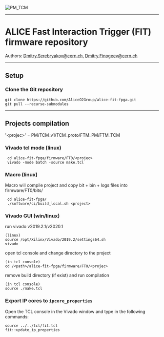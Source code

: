 ![PM_TCM](https://github.com/dfinogee/alice-fit-fpga/blob/devel/photo/FT0_front.jpg?raw=true)

----
# ALICE Fast Interaction Trigger (FIT) firmware repository

Authors: Dmitry.Serebryakov@cern.ch, Dmitry.Finogeev@cern.ch

----
## Setup

### Clone the Git repository

    git clone https://github.com/AliceO2Group/alice-fit-fpga.git
    git pull --recurse-submodules

----
## Projects compilation
'\<projec\>' = PM/TCM_v1/TCM_proto/FTM_PM/FTM_TCM

### Vivado tcl mode (linux)

     cd alice-fit-fpga/firmware/FT0/<projec>
     vivado -mode batch -source make.tcl 

### Macro (linux)

Macro will compile project and copy bit + bin + logs files into firmware/FT0/bits/

     cd alice-fit-fpga/
     ./software/ci/build_local.sh <project>

### Vivado GUI (win/linux)

run vivado v2019.2.1/v2020.1
	
	(linux)
	source /opt/Xilinx/Vivado/2019.2/settings64.sh
	vivado
	
open tcl console and change directory to the project

	(in tcl console)
	cd /<path>/alice-fit-fpga/firmware/FT0/<projec>
  
remove build directory (if exist) and run compilation

	(in tcl console)
	source ./make.tcl


### Export IP cores to `ipcore_properties`

Open the TCL console in the Vivado window and type in the following commands:

    source ../../tcl/fit.tcl
    fit::update_ip_properties


